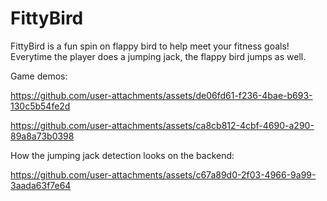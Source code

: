 # FittyBird

FittyBird is a fun spin on flappy bird to help meet your fitness goals! Everytime the player does a jumping jack, the flappy bird jumps as well. 

Game demos:



https://github.com/user-attachments/assets/de06fd61-f236-4bae-b693-130c5b54fe2d




https://github.com/user-attachments/assets/ca8cb812-4cbf-4690-a290-89a8a73b0398



How the jumping jack detection looks on the backend:


https://github.com/user-attachments/assets/c67a89d0-2f03-4966-9a99-3aada63f7e64
